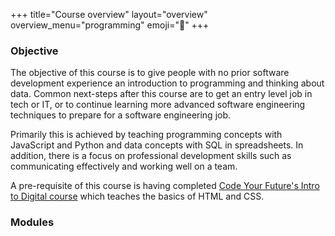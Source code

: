 +++
title="Course overview"
layout="overview"
overview_menu="programming"
emoji="🦉"
+++

### Objective

The objective of this course is to give people with no prior software development experience an introduction to programming and thinking about data. Common next-steps after this course are to get an entry level job in tech or IT, or to continue learning more advanced software engineering techniques to prepare for a software engineering job.

Primarily this is achieved by teaching programming concepts with JavaScript and Python and data concepts with SQL in spreadsheets. In addition, there is a focus on professional development skills such as communicating effectively and working well on a team.

A pre-requisite of this course is having completed [Code Your Future's Intro to Digital course](https://codeyourfuture.io/itc/) which teaches the basics of HTML and CSS.

### Modules
